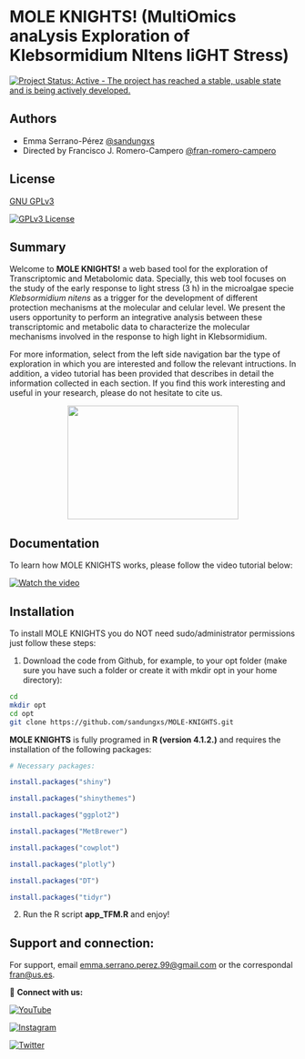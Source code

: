 # MOLE KNIGHTS! (MultiOmics anaLysis Exploration of Klebsormidium NItens liGHT Stress)

[![Project Status: Active - The project has reached a stable, usable
state and is being actively
developed.](http://www.repostatus.org/badges/latest/active.svg)](http://www.repostatus.org/#active)

## Authors

- Emma Serrano-Pérez [@sandungxs](https://github.com/sandungxs)
- Directed by Francisco J. Romero-Campero [@fran-romero-campero](https://github.com/fran-romero-campero)

## License

[GNU GPLv3](https://choosealicense.com/licenses/gpl-3.0/)

[![GPLv3 License](https://img.shields.io/badge/License-GPL%20v3-yellow.svg)](https://choosealicense.com/licenses/gpl-3.0/)

## Summary

Welcome to **MOLE KNIGHTS!** a web based tool for the exploration of Transcriptomic and Metabolomic data. Specially, this web tool focuses on the study of the early response to light stress (3 h) in the microalgae specie *Klebsormidium nitens* as a trigger for the development of different protection mechanisms at the molecular and celular level. We present the users opportunity to perform an integrative analysis between these transcriptomic and metabolic data to characterize the molecular mechanisms involved in the response to high light in Klebsormidium.

For more information, select from the left side navigation bar the type of exploration in which you are interested and follow the relevant intructions. In addition, a video tutorial has been provided that describes in detail the information collected in each section. If you find this work interesting and useful in your research, please do not hesitate to cite us. 

<p align="center">
  <img width="300" height="200" src="https://github.com/sandungxs/MOLE-KNIGHTS/blob/main/ReadmeFiles/mole_git.png">
</p>

## Documentation

To learn how MOLE KNIGHTS works, please follow the video tutorial below:

[![Watch the video](https://github.com/sandungxs/MOLE-KNIGHTS/blob/main/ReadmeFiles/front_end.png)](https://youtu.be/7UwoD7k_zTw)


## Installation

To install MOLE KNIGHTS you do NOT need sudo/administrator permissions just follow these steps:

1. Download the code from Github, for example, to your opt folder (make sure you have such a folder or create it with mkdir opt in your home directory):

```bash
cd
mkdir opt
cd opt
git clone https://github.com/sandungxs/MOLE-KNIGHTS.git
```

**MOLE KNIGHTS** is fully programed in **R (version 4.1.2.)** and requires the installation of the following packages:

```r
# Necessary packages:

install.packages("shiny")

install.packages("shinythemes")

install.packages("ggplot2")

install.packages("MetBrewer")

install.packages("cowplot")

install.packages("plotly")

install.packages("DT")

install.packages("tidyr")

```

2. Run the R script **app_TFM.R** and enjoy!


## Support and connection:

For support, email emma.serrano.perez.99@gmail.com or the correspondal fran@us.es.

🔵 **Connect with us:**

[![YouTube](https://img.shields.io/youtube/channel/subscribers/UCRBDDVQHHisLcZtLPlYvmow)](https://www.youtube.com/channel/UCRBDDVQHHisLcZtLPlYvmow)

[![Instagram](https://img.shields.io/badge/Instagram-E4405F?style=for-the-badge&style=social&logo=instagram&logoColor=white)](https://www.instagram.com/greennetworks/?hl=es)

[![Twitter](https://img.shields.io/twitter/url?url=https%3A%2F%2Fshields.io)](https://twitter.com/fran_rom_cam?lang=es)
